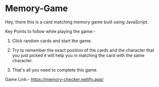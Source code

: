 # Memory-Game
Hey, there this is a card matching memory game built using JavaScript.

Key Points to follow while playing the game:-

  1) Click random cards and start the game.
	
  2) Try to remember the exact position of the cards and the character that you just picked it will help you in matching the card with the same character.
	
  3) That's all you need to complete this game.
  
  Game Link:- https://memory-checker.netlify.app/
